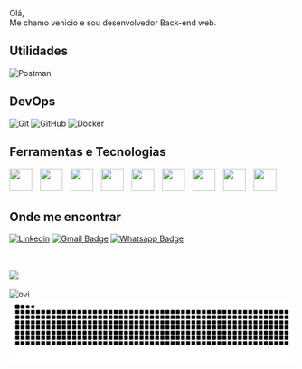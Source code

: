 Olá,<br>
Me chamo venicio e sou desenvolvedor Back-end web.

<h2>Utilidades</h2>

![Postman](https://img.shields.io/badge/-Postman-333333?style=flat&logo=postman)

<h2>DevOps</h2>

![Git](https://img.shields.io/badge/-Git-333333?style=flat&logo=git)
![GitHub](https://img.shields.io/badge/-GitHub-333333?style=flat&logo=github)
![Docker](https://img.shields.io/badge/-Docker-333333?style=flat&logo=docker)


<h2>Ferramentas e Tecnologias</h2>

<img src="https://cdn.jsdelivr.net/gh/devicons/devicon@latest/icons/html5/html5-original.svg" width="40" height="40" style="margin-right: 10px" /> <img src="https://cdn.jsdelivr.net/gh/devicons/devicon@latest/icons/css3/css3-original.svg" width="40" height="40" style="margin-right: 10px" /> <img src="https://cdn.jsdelivr.net/gh/devicons/devicon@latest/icons/sass/sass-original.svg" width="40" height="40" style="margin-right: 10px" /> <img src="https://cdn.jsdelivr.net/gh/devicons/devicon@latest/icons/javascript/javascript-original.svg" width="40" height="40" style="margin-right: 10px" /> <img src="https://cdn.jsdelivr.net/gh/devicons/devicon@latest/icons/jquery/jquery-original-wordmark.svg" width="40" height="40" style="margin-right: 10px" /> <img src="https://cdn.jsdelivr.net/gh/devicons/devicon@latest/icons/php/php-original.svg" width="40" height="40" style="margin-right: 10px" /> <img src="https://cdn.jsdelivr.net/gh/devicons/devicon@latest/icons/laravel/laravel-original.svg" width="40" height="40" style="margin-right: 10px" /> <img src="https://cdn.jsdelivr.net/gh/devicons/devicon@latest/icons/docker/docker-original-wordmark.svg" width="40" height="40" style="margin-right: 10px" /> <img src="https://cdn.jsdelivr.net/gh/devicons/devicon@latest/icons/git/git-original-wordmark.svg" width="40" height="40" style="margin-right: 10px" />

<h2>Onde me encontrar</h2>

[![Linkedin](https://img.shields.io/badge/-venicio-blue?style=flat-square&logo=Linkedin&logoColor=white&link=https://www.linkedin.com/in/j-venicio-oliveira-85a51a228)](https://www.linkedin.com/in/j-venicio-oliveira-85a51a228)
[![Gmail Badge](https://img.shields.io/badge/Gmail-D14836?style=flat-square&logo=gmail&logoColor=white)](mailto:viniciork@gmail.com)
[![Whatsapp Badge](https://img.shields.io/badge/WhatsApp-25D366?style=flat-square&logo=whatsapp&logoColor=white)](https://wa.me/5581997950636)

<br><br>
<img src="https://github-readme-stats.vercel.app/api?username=venicio-marinho&show_icons=true&locale=en&theme=holi&rank_icon=github" />

<img src="https://github-readme-stats.vercel.app/api/top-langs?username=venicio-marinho&show_icons=true&locale=en&layout=compact&theme=holi" alt="ovi" />

<picture>
  <source media="(prefers-color-scheme: dark)" srcset="https://raw.githubusercontent.com/venicio-marinho/venicio-marinho/output/github-contribution-grid-snake-dark.svg">
  <source media="(prefers-color-scheme: light)" srcset="https://raw.githubusercontent.com/venicio-marinho/venicio-marinho/output/github-contribution-grid-snake.svg">
  <img alt="github contribution grid snake animation" src="https://raw.githubusercontent.com/venicio-marinho/venicio-marinho/output/github-contribution-grid-snake.svg">
</picture>
